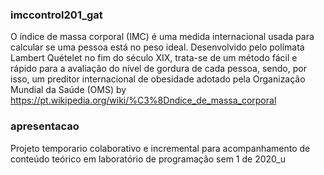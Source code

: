 ### imccontrol201_gat
O índice de massa corporal (IMC) é uma medida internacional usada para calcular se uma pessoa está no peso ideal. Desenvolvido pelo polímata Lambert Quételet no fim do século XIX, trata-se de um método fácil e rápido para a avaliação do nível de gordura de cada pessoa, sendo, por isso, um preditor internacional de obesidade adotado pela Organização Mundial da Saúde (OMS)
by https://pt.wikipedia.org/wiki/%C3%8Dndice_de_massa_corporal

### apresentacao
Projeto temporario colaborativo e incremental para acompanhamento de conteúdo teórico em laboratório de programação sem 1 de 2020_u

